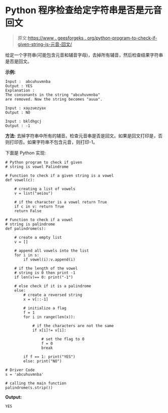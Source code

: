# Python 程序检查给定字符串是否是元音回文

> 原文:[https://www . geesforgeks . org/python-program-to-check-if-given-string-is-元音-回文/](https://www.geeksforgeeks.org/python-program-to-check-if-given-string-is-vowel-palindrome/)

给定一个字符串(可能包含元音和辅音字母)，去掉所有辅音，然后检查结果字符串是否是回文。

**示例:**

```
Input :  abcuhuvmnba
Output : YES
Explanation :
The consonants in the string "abcuhuvmnba"
are removed. Now the string becomes "auua".

Input : xayzuezyax
Output : NO

Input : bkldhgcj
Output : -1

```

**方法:**
去掉字符串中所有的辅音。检查元音串是否是回文。如果是回文打印是，否则打印否。如果字符串不包含元音，则打印-1。

下面是 Python 实现:

```
# Python program to check if given 
# string is vowel Palindrome

# Function to check if a given string is a vowel
def vowel(c):

    # creating a list of vowels
    v = list("aeiou")

    # if the character is a vowel return True
    if c in v: return True
    return False

# Function to check if a vowel
# string is palindrome
def palindrome(s):

    # create a empty list
    v = []

    # append all vowels into the list
    for i in s:
        if vowel(i):v.append(i)

    # if the length of the vowel
    # string is 0 then print -1
    if len(v)== 0: print("-1")

    # else check if it is a palindrome
    else:
        # create a reversed string
        x = v[::-1]

        # initialize a flag
        f = 1
        for i in range(len(x)):

            # if the characters are not the same 
            if x[i]!= v[i]:

                # set the flag to 0
                f = 0
                break

        if f == 1: print("YES")
        else: print("NO")

# Driver Code
s = 'abcuhuvmnba'

# calling the main function
palindrome(s.strip())
```

**Output:**

```
YES

```
